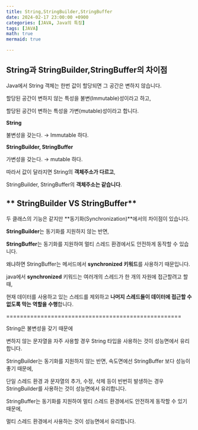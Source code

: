 ```yaml
---
title: String,StringBuilder,StringBuffer
date: 2024-02-17 23:00:00 +0900
categories: [JAVA, Java의 특징]
tags: [JAVA]
math: true
mermaid: true

---
```

## **String과 StringBuilder,StringBuffer의 차이점**

Java에서 String 객체는 한번 값이 할당되면 그 공간은 변하지 않습니다. 

할당된 공간이 변하지 않는 특성을 불변(Immutable)성이라고 하고,

할당된 공간이 변하는 특성을 가변(mutable)성이라고 합니다.

**String**

불변성을 갖는다. → Immutable 하다.

**StringBuilder, StringBuffer**

가변성을 갖는다. → mutable 하다.

따라서 값이 달라지면 String의 **객체주소가 다르고**,

StringBuilder, StringBuffer의 **객체주소는 같습니다**.

## ** StringBuilder VS StringBuffer**

두 클래스의 기능은 같지만 **동기화(Synchronization)**에서의 차이점이 있습니다.

**StringBuilder**는 동기화를 지원하지 않는 반면,

**StringBuffer**는 동기화를 지원하여 멀티 스레드 환경에서도 안전하게 동작할 수 있습니다.

왜냐하면 StringBuffer는 메서드에서 **synchronized 키워드**를 사용하기 때문입니다.

java에서 **synchronized** 키워드는 여러개의 스레드가 한 개의 자원에 접근할려고 할 때, 

현재 데이터를 사용하고 있는 스레드를 제외하고 **나머지 스레드들이 데이터에 접근할 수 없도록 막는 역할을 수행**합니다.


===================================================

String은 불변성을 갖기 때문에 

변하지 않는 문자열을 자주 사용할 경우 String 타입을 사용하는 것이 성능면에서 유리합니다.

StringBuilder는 동기화를 지원하지 않는 반면, 속도면에선 StringBuffer 보다 성능이 좋기 때문에,

단일 스레드 환경 과 문자열의 추가, 수정, 삭제 등이 빈번히 발생하는 경우 StringBuilder를 사용하는 것이 성능면에서 유리합니다.

StringBuffer는 동기화를 지원하여 멀티 스레드 환경에서도 안전하게 동작할 수 있기 때문에,

멀티 스레드 환경에서 사용하는 것이 성능면에서 유리합니다.

